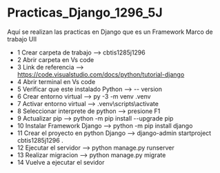# Practicas_Django_1296_5J
Aquí se realizan las practicas en Django que es un Framework Marco de trabajo UII

- 1 Crear carpeta de trabajo               -->   cbtis1285j1296
- 2 Abrir carpeta en Vs code
- 3 Link de referencia                      -->  https://code.visualstudio.com/docs/python/tutorial-django
- 4 Abrir terminal en Vs code
- 5 Verificar que este instalado Python     -->  -- version
- 6 Crear entorno virtual                   -->  py -3 -m venv .venv
- 7 Activar entorno virtual                 -->  .venv\scripts\activate
- 8 Seleccionar interprete de python        -->  presione F1
- 9 Actualizar pip                          -->  python -m pip install --upgrade pip
- 10 Instalar Framework Django              -->  python -m pip install django
- 11 Crear el proyecto en python Django     -->  django-admin startproject cbtis1285j1296 .
- 12 Ejecutar el servidor                   -->  python manage.py runserver
- 13 Realizar migracion                     -->  python manage.py migrate
- 14 Vuelve a ejecutar el sevidor 
